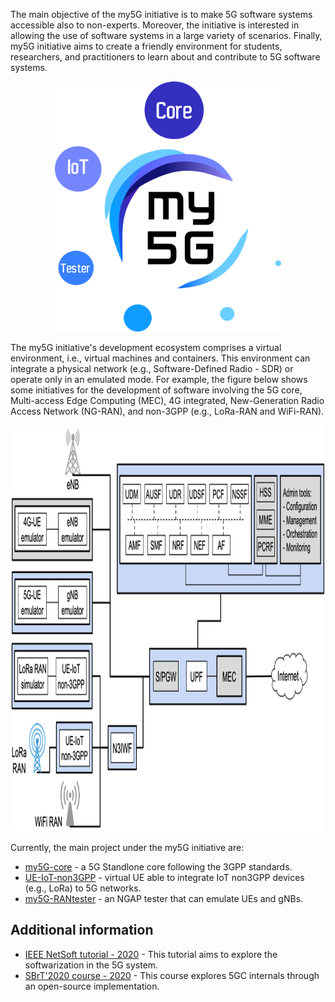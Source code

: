
The main objective of the my5G initiative is to make 5G software systems accessible also to non-experts. Moreover, the initiative is interested in allowing the use of software systems in a large variety of scenarios. Finally, my5G initiative aims to create a friendly environment for students, researchers, and practitioners to learn about and contribute to 5G software systems.

<p align="center">
    <img src="my5Ginitiative.png" height="400"/> 
</p>

The my5G initiative's development ecosystem comprises a virtual environment, i.e., virtual machines and containers. This environment can integrate a physical network (e.g., Software-Defined Radio - SDR) or operate only in an emulated mode. For example, the figure below shows some initiatives for the development of software involving the 5G core, Multi-access Edge Computing (MEC), 4G integrated, New-Generation Radio Access Network (NG-RAN), and non-3GPP (e.g., LoRa-RAN and WiFi-RAN).

<p align="center">
    <img src="my5G-systems.png" height="650"/> 
</p>

Currently, the main project under the my5G initiative are:
* [my5G-core](https://github.com/my5G/my5G-core) - a 5G Standlone core following the 3GPP standards.
* [UE-IoT-non3GPP](https://github.com/my5G/UE-IoT-non3GPP) - virtual UE able to integrate IoT non3GPP devices (e.g., LoRa) to 5G networks. 
* [my5G-RANtester](https://github.com/my5G/my5G-RANtester) - an NGAP tester that can emulate UEs and gNBs.

## Additional information

* [IEEE NetSoft tutorial - 2020](https://github.com/LABORA-INF-UFG/NetSoft2020-Tutorial4) - This tutorial aims to explore the softwarization in the 5G system.
* [SBrT'2020 course - 2020](https://github.com/LABORA-INF-UFG/SBrT2020-Minicurso1) - This course explores 5GC internals through an open-source implementation.
